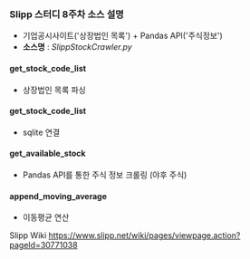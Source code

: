 ### Slipp 스터디 8주차 소스 설명
 - 기업공시사이트('상장법인 목록') + Pandas API('주식정보')
 - **소스명** : *SlippStockCrawler.py*

#### get_stock_code_list
 - 상장법인 목록 파싱
#### get_stock_code_list
 - sqlite 연결
#### get_available_stock
 - Pandas API를 통한 주식 정보 크롤링 (야후 주식)
#### append_moving_average
 - 이동평균 연산

Slipp Wiki
https://www.slipp.net/wiki/pages/viewpage.action?pageId=30771038

